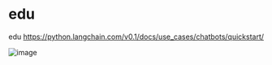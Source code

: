 # edu
edu
https://python.langchain.com/v0.1/docs/use_cases/chatbots/quickstart/


![image](https://github.com/dfocusgpt/edu/assets/143764176/850df089-ba07-4bec-9363-2417ae3e27f9)
